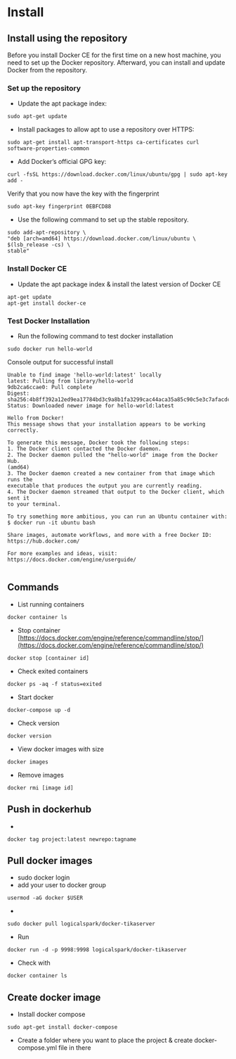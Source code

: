 # Install
## Install using the repository
Before you install Docker CE for the first time on a new host machine, you need to set up the Docker repository. Afterward, you can install and update Docker from the repository.

### Set up the repository
- Update the apt package index:

`sudo apt-get update`

- Install packages to allow apt to use a repository over HTTPS:

```
sudo apt-get install apt-transport-https ca-certificates curl software-properties-common
```

-  Add Docker’s official GPG key:

```
curl -fsSL https://download.docker.com/linux/ubuntu/gpg | sudo apt-key add -
```
Verify that you now have the key with the fingerprint

```
sudo apt-key fingerprint 0EBFCD88
```

- Use the following command to set up the stable repository.
    
```
sudo add-apt-repository \
"deb [arch=amd64] https://download.docker.com/linux/ubuntu \
$(lsb_release -cs) \
stable"
```

### Install Docker CE
- Update the apt package index & install the latest version of Docker CE

```
apt-get update
apt-get install docker-ce
```

### Test Docker Installation
- Run the following command to test docker installation

```
sudo docker run hello-world
```

Console output for successful install

```
Unable to find image 'hello-world:latest' locally
latest: Pulling from library/hello-world
9db2ca6ccae0: Pull complete 
Digest: sha256:4b8ff392a12ed9ea17784bd3c9a8b1fa3299cac44aca35a85c90c5e3c7afacdc
Status: Downloaded newer image for hello-world:latest

Hello from Docker!
This message shows that your installation appears to be working correctly.

To generate this message, Docker took the following steps:
1. The Docker client contacted the Docker daemon.
2. The Docker daemon pulled the "hello-world" image from the Docker Hub.
(amd64)
3. The Docker daemon created a new container from that image which runs the
executable that produces the output you are currently reading.
4. The Docker daemon streamed that output to the Docker client, which sent it
to your terminal.

To try something more ambitious, you can run an Ubuntu container with:
$ docker run -it ubuntu bash

Share images, automate workflows, and more with a free Docker ID:
https://hub.docker.com/

For more examples and ideas, visit:
https://docs.docker.com/engine/userguide/
 
```
## Commands
- List running containers
```
docker container ls
```
- Stop container 
[https://docs.docker.com/engine/reference/commandline/stop/](https://docs.docker.com/engine/reference/commandline/stop/)
```
docker stop [container id]
```
- Check exited containers
```
docker ps -aq -f status=exited
```


- Start docker
```
docker-compose up -d
```
- Check version
```
docker version
```
- View docker images with size
```
docker images
``` 
- Remove images
```
docker rmi [image id]
```

## Push in dockerhub
- 
```
docker tag project:latest newrepo:tagname
```


## Pull docker images
- sudo docker login
- add your user to docker group 
```
usermod -aG docker $USER
```
- 
```
sudo docker pull logicalspark/docker-tikaserver
```
- Run
```
docker run -d -p 9998:9998 logicalspark/docker-tikaserver
```
- Check with 
```
docker container ls
```

## Create docker image
- Install docker compose
```
sudo apt-get install docker-compose
```
- Create a folder where you want to place the project & create docker-compose.yml file in there




